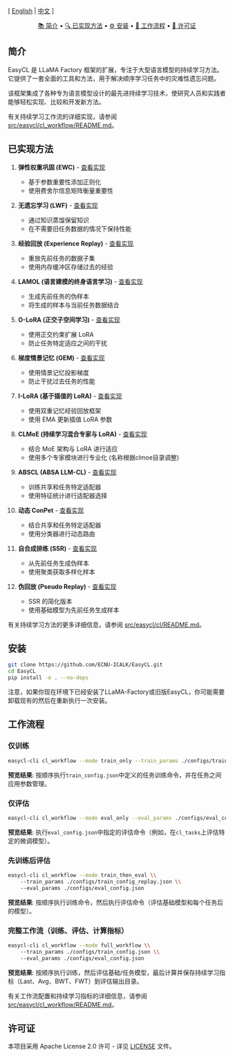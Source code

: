 <!-- Logo (placeholder for future) -->
<!-- ![LLaMA Factory](assets/logo.png) -->

[ [English](README.md) | [中文](README_zh.md) ]

<p align="center">
  <a href="#简介">📚 简介</a> •
  <a href="#已实现方法">🔍 已实现方法</a> •
  <a href="#安装">⚙️ 安装</a> •
  <a href="#工作流程">🚀 工作流程</a> •
  <a href="#许可证">📝 许可证</a>
</p>

## 简介

EasyCL 是 LLaMA Factory 框架的扩展，专注于大型语言模型的持续学习方法。它提供了一套全面的工具和方法，用于解决顺序学习任务中的灾难性遗忘问题。

该框架集成了各种专为语言模型设计的最先进持续学习技术，使研究人员和实践者能够轻松实现、比较和开发新方法。

有关持续学习工作流的详细实现，请参阅 [src/easycl/cl_workflow/README.md](src/easycl/cl_workflow/README.md)。

## 已实现方法

1. **弹性权重巩固 (EWC)** - [查看实现](src/easycl/cl/ewc/README.md)
   - 基于参数重要性添加正则化
   - 使用费舍尔信息矩阵衡量重要性

2. **无遗忘学习 (LWF)** - [查看实现](src/easycl/cl/lwf/README.md)
   - 通过知识蒸馏保留知识
   - 在不需要旧任务数据的情况下保持性能

3. **经验回放 (Experience Replay)** - [查看实现](src/easycl/cl/replay/README.md)
   - 重放先前任务的数据子集
   - 使用内存缓冲区存储过去的经验

4. **LAMOL (语言建模的终身语言学习)** - [查看实现](src/easycl/cl/lamol/README.md)
   - 生成先前任务的伪样本
   - 将生成的样本与当前任务数据结合

5. **O-LoRA (正交子空间学习)** - [查看实现](src/easycl/cl/olora/README.md)
   - 使用正交约束扩展 LoRA
   - 防止任务特定适应之间的干扰

6. **梯度情景记忆 (GEM)** - [查看实现](src/easycl/cl/gem/README.md)
   - 使用情景记忆投影梯度
   - 防止干扰过去任务的性能

7. **I-LoRA (基于插值的 LoRA)** - [查看实现](src/easycl/cl/ilora/README.md)
   - 使用双重记忆经验回放框架
   - 使用 EMA 更新插值 LoRA 参数

8. **CLMoE (持续学习混合专家与 LoRA)** - [查看实现](src/easycl/cl/clmoe/README.md)
   - 结合 MoE 架构与 LoRA 进行适应
   - 使用多个专家模块进行专业化 (名称根据clmoe目录调整)

9. **ABSCL (ABSA LLM-CL)** - [查看实现](src/easycl/cl/abscl/README.md)
   - 训练共享和任务特定适配器
   - 使用特征统计进行适配器选择

10. **动态 ConPet** - [查看实现](src/easycl/cl/dynamic_conpet/README.md)
    - 结合共享和任务特定适配器
    - 使用分类器进行动态路由

11. **自合成排练 (SSR)** - [查看实现](src/easycl/cl/ssr/README.md)
    - 从先前任务生成伪样本
    - 使用聚类获取多样化样本

12. **伪回放 (Pseudo Replay)** - [查看实现](src/easycl/cl/pseudo_replay/README.md)
    - SSR 的简化版本
    - 使用基础模型为先前任务生成样本

有关持续学习方法的更多详细信息，请参阅 [src/easycl/cl/README.md](src/easycl/cl/README.md)。

## 安装

```bash
git clone https://github.com/ECNU-ICALK/EasyCL.git
cd EasyCL
pip install -e . --no-deps
```
注意，如果你现在环境下已经安装了LLaMA-Factory或旧版EasyCL，你可能需要卸载现有的然后在重新执行一次安装。


## 工作流程

### 仅训练

```bash
easycl-cli cl_workflow --mode train_only --train_params ./configs/train_config.json
```

**预览结果**: 按顺序执行`train_config.json`中定义的任务训练命令，并在任务之间应用参数管理。

### 仅评估

```bash
easycl-cli cl_workflow --mode eval_only --eval_params ./configs/eval_config.json
```

**预览结果**: 执行`eval_config.json`中指定的评估命令（例如，在`cl_tasks`上评估特定的微调模型）。

### 先训练后评估

```bash
easycl-cli cl_workflow --mode train_then_eval \\
    --train_params ./configs/train_config_replay.json \\
    --eval_params ./configs/eval_config.json
```

**预览结果**: 按顺序执行训练命令，然后执行评估命令（评估基础模型和每个任务后的模型）。

### 完整工作流（训练、评估、计算指标）

```bash
easycl-cli cl_workflow --mode full_workflow \\
    --train_params ./configs/train_config.json \\
    --eval_params ./configs/eval_config.json
```

**预览结果**: 按顺序执行训练，然后评估基础/任务模型，最后计算并保存持续学习指标（Last、Avg、BWT、FWT）到评估输出目录。

有关工作流配置和持续学习指标的详细信息，请参阅 [src/easycl/cl_workflow/README.md](src/easycl/cl_workflow/README.md)。

## 许可证

本项目采用 Apache License 2.0 许可 - 详见 [LICENSE](LICENSE) 文件。
